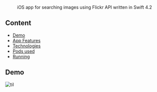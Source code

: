 <p align="center">  
 iOS app for searching images using Flickr API written in Swift 4.2
</p>


## Content
- [Demo](#demo)
- [App Features](#app-features)
- [Technologies](#technologies)
- [Pods used](#pods-used)
- [Running](#running)


## Demo

![til](./mvvm-flickr-autolayout/example.gif)
